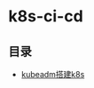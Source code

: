 # k8s-ci-cd
## 目录
* [kubeadm搭建k8s](https://github.com/xiangdong1987/k8s-ci-cd/tree/main/studyNode/1 "kubeadm搭建k8s")
## 